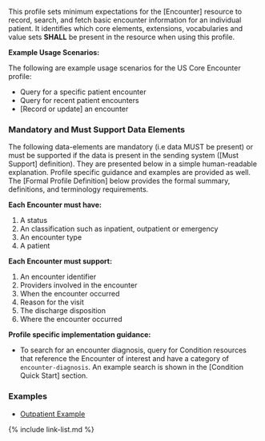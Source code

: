 This profile sets minimum expectations for the [Encounter] resource to record, search, and fetch basic encounter information for an individual patient. It identifies which core elements, extensions, vocabularies and value sets **SHALL** be present in the resource when using this profile.


**Example Usage Scenarios:**

The following are example usage scenarios for the US Core Encounter profile:

-   Query for a specific patient encounter
-   Query for recent patient encounters
-   [Record or update] an encounter

### Mandatory and Must Support Data Elements


The following data-elements are mandatory (i.e data MUST be present) or must be supported if the data is present in the sending system ([Must Support] definition). They are presented below in a simple human-readable explanation.  Profile specific guidance and examples are provided as well.  The [Formal Profile Definition] below provides the  formal summary, definitions, and  terminology requirements.  

**Each Encounter must have:**

1. A status
1. An classification such as inpatient, outpatient or emergency
1. An encounter type
1. A patient

**Each Encounter must support:**

1. An encounter identifier
1. Providers involved in the encounter
1. When the encounter occurred
1. Reason for the visit
1. The discharge disposition
1. Where the encounter occurred

**Profile specific implementation guidance:**

* To search for an encounter diagnosis, query for Condition resources that reference the Encounter of interest and have a category of `encounter-diagnosis`.   An example search is shown in the [Condition Quick Start] section.

### Examples

- [Outpatient Example](Encounter-example-1.html)


{% include link-list.md %}
